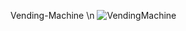Vending-Machine \n
![VendingMachine](https://user-images.githubusercontent.com/2299058/76686209-2c6b3000-65f0-11ea-9578-ef6364015d2b.PNG)
